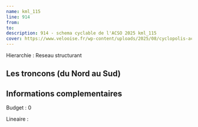 ```yaml
---
name: kml_115 
line: 914
from: 
to:  
description: 914 - schema cyclable de l'ACSO 2025 kml_115 
cover: https://www.velooise.fr/wp-content/uploads/2025/08/cyclopolis-acso-914.jpg
---
```

Hierarchie : Reseau structurant



## Les troncons (du Nord au Sud)

## Informations complementaires

Budget  : 0 

Lineaire :

